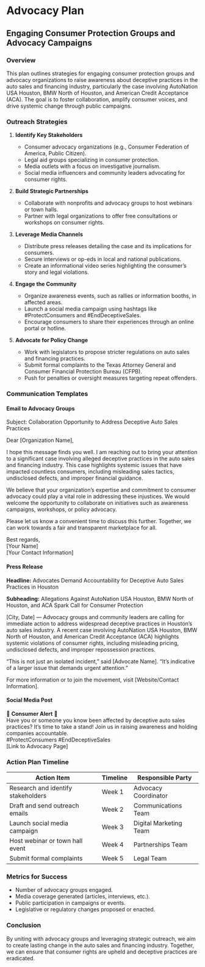# Advocacy Plan

## Engaging Consumer Protection Groups and Advocacy Campaigns

### Overview

This plan outlines strategies for engaging consumer protection groups and advocacy organizations to raise awareness about deceptive practices in the auto sales and financing industry, particularly the case involving AutoNation USA Houston, BMW North of Houston, and American Credit Acceptance (ACA). The goal is to foster collaboration, amplify consumer voices, and drive systemic change through public campaigns.

### Outreach Strategies

1. **Identify Key Stakeholders**
   - Consumer advocacy organizations (e.g., Consumer Federation of America, Public Citizen).
   - Legal aid groups specializing in consumer protection.
   - Media outlets with a focus on investigative journalism.
   - Social media influencers and community leaders advocating for consumer rights.

2. **Build Strategic Partnerships**
   - Collaborate with nonprofits and advocacy groups to host webinars or town halls.
   - Partner with legal organizations to offer free consultations or workshops on consumer rights.

3. **Leverage Media Channels**
   - Distribute press releases detailing the case and its implications for consumers.
   - Secure interviews or op-eds in local and national publications.
   - Create an informational video series highlighting the consumer’s story and legal violations.

4. **Engage the Community**
   - Organize awareness events, such as rallies or information booths, in affected areas.
   - Launch a social media campaign using hashtags like #ProtectConsumers and #EndDeceptiveSales.
   - Encourage consumers to share their experiences through an online portal or hotline.

5. **Advocate for Policy Change**
   - Work with legislators to propose stricter regulations on auto sales and financing practices.
   - Submit formal complaints to the Texas Attorney General and Consumer Financial Protection Bureau (CFPB).
   - Push for penalties or oversight measures targeting repeat offenders.

### Communication Templates

#### **Email to Advocacy Groups**

Subject: Collaboration Opportunity to Address Deceptive Auto Sales Practices

Dear [Organization Name],

I hope this message finds you well. I am reaching out to bring your attention to a significant case involving alleged deceptive practices in the auto sales and financing industry. This case highlights systemic issues that have impacted countless consumers, including misleading sales tactics, undisclosed defects, and improper financial guidance.

We believe that your organization’s expertise and commitment to consumer advocacy could play a vital role in addressing these injustices. We would welcome the opportunity to collaborate on initiatives such as awareness campaigns, workshops, or policy advocacy.

Please let us know a convenient time to discuss this further. Together, we can work towards a fair and transparent marketplace for all.

Best regards,  
[Your Name]  
[Your Contact Information]

#### **Press Release**

**Headline:** Advocates Demand Accountability for Deceptive Auto Sales Practices in Houston

**Subheading:** Allegations Against AutoNation USA Houston, BMW North of Houston, and ACA Spark Call for Consumer Protection

[City, Date] — Advocacy groups and community leaders are calling for immediate action to address widespread deceptive practices in Houston’s auto sales industry. A recent case involving AutoNation USA Houston, BMW North of Houston, and American Credit Acceptance (ACA) highlights systemic violations of consumer rights, including misleading pricing, undisclosed defects, and improper repossession practices.

“This is not just an isolated incident,” said [Advocate Name]. “It’s indicative of a larger issue that demands urgent attention.”

For more information or to join the movement, visit [Website/Contact Information].

#### **Social Media Post**

🚨 **Consumer Alert** 🚨  
Have you or someone you know been affected by deceptive auto sales practices? It’s time to take a stand! Join us in raising awareness and holding companies accountable.  
#ProtectConsumers #EndDeceptiveSales  
[Link to Advocacy Page]

### Action Plan Timeline

| **Action Item**                 | **Timeline**          | **Responsible Party**      |
|--------------------------------|-----------------------|---------------------------|
| Research and identify stakeholders | Week 1               | Advocacy Coordinator       |
| Draft and send outreach emails   | Week 2               | Communications Team        |
| Launch social media campaign     | Week 3               | Digital Marketing Team     |
| Host webinar or town hall event  | Week 4               | Partnerships Team          |
| Submit formal complaints         | Week 5               | Legal Team                 |

### Metrics for Success

- Number of advocacy groups engaged.
- Media coverage generated (articles, interviews, etc.).
- Public participation in campaigns or events.
- Legislative or regulatory changes proposed or enacted.

### Conclusion

By uniting with advocacy groups and leveraging strategic outreach, we aim to create lasting change in the auto sales and financing industry. Together, we can ensure that consumer rights are upheld and deceptive practices are eradicated.

